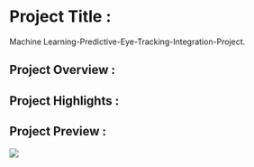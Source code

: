 # Project Title :
Machine Learning-Predictive-Eye-Tracking-Integration-Project.

## Project Overview :

## Project Highlights :
  
## Project Preview :
<img src="Images/Do not reject H0.png">
